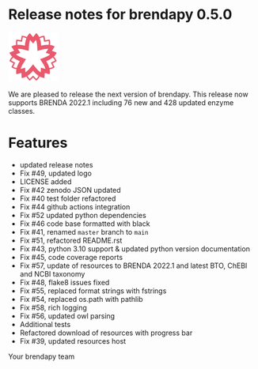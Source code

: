 # Release notes for brendapy 0.5.0
![brendapy](https://github.com/matthiaskoenig/brendapy/raw/develop/docs/images/favicon/brendapy-100x100-300dpi.png)

We are pleased to release the next version of brendapy. 
This release now supports BRENDA 2022.1 including 76 new and 428 updated enzyme classes.

# Features
* updated release notes
* Fix #49, updated logo
* LICENSE added
* Fix #42 zenodo JSON updated
* Fix #40 test folder refactored
* Fix #44 github actions integration
* Fix #52 updated python dependencies
* Fix #46 code base formatted with black
* Fix #41, renamed `master` branch to `main`
* Fix #51, refactored README.rst
* Fix #43, python 3.10 support & updated python version documentation
* Fix #45, code coverage reports 
* Fix #57, update of resources to BRENDA 2022.1 and latest BTO, ChEBI and NCBI taxonomy
* Fix #48, flake8 issues fixed
* Fix #55, replaced format strings with fstrings
* Fix #54, replaced os.path with pathlib
* Fix #58, rich logging
* Fix #56, updated owl parsing
* Additional tests
* Refactored download of resources with progress bar
* Fix #39, updated resources host 

Your brendapy team
